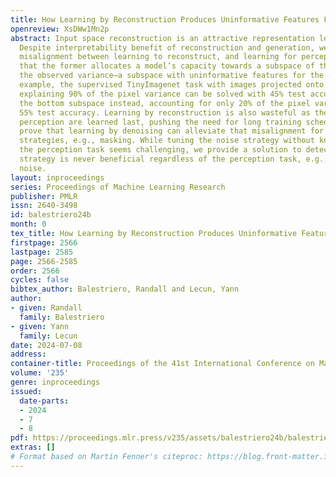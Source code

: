 ```yaml
---
title: How Learning by Reconstruction Produces Uninformative Features For Perception
openreview: XsDWw1Mn2p
abstract: Input space reconstruction is an attractive representation learning paradigm.
  Despite interpretability benefit of reconstruction and generation, we identify a
  misalignment between learning to reconstruct, and learning for perception. We show
  that the former allocates a model’s capacity towards a subspace of the data explaining
  the observed variance–a subspace with uninformative features for the latter. For
  example, the supervised TinyImagenet task with images projected onto the top subspace
  explaining 90% of the pixel variance can be solved with 45% test accuracy. Using
  the bottom subspace instead, accounting for only 20% of the pixel variance, reaches
  55% test accuracy. Learning by reconstruction is also wasteful as the features for
  perception are learned last, pushing the need for long training schedules. We finally
  prove that learning by denoising can alleviate that misalignment for some noise
  strategies, e.g., masking. While tuning the noise strategy without knowledge of
  the perception task seems challenging, we provide a solution to detect if a noise
  strategy is never beneficial regardless of the perception task, e.g., additive Gaussian
  noise.
layout: inproceedings
series: Proceedings of Machine Learning Research
publisher: PMLR
issn: 2640-3498
id: balestriero24b
month: 0
tex_title: How Learning by Reconstruction Produces Uninformative Features For Perception
firstpage: 2566
lastpage: 2585
page: 2566-2585
order: 2566
cycles: false
bibtex_author: Balestriero, Randall and Lecun, Yann
author:
- given: Randall
  family: Balestriero
- given: Yann
  family: Lecun
date: 2024-07-08
address:
container-title: Proceedings of the 41st International Conference on Machine Learning
volume: '235'
genre: inproceedings
issued:
  date-parts:
  - 2024
  - 7
  - 8
pdf: https://proceedings.mlr.press/v235/assets/balestriero24b/balestriero24b.pdf
extras: []
# Format based on Martin Fenner's citeproc: https://blog.front-matter.io/posts/citeproc-yaml-for-bibliographies/
---
```

